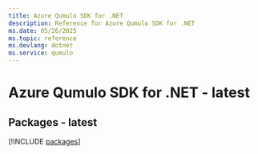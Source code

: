 ```yaml
---
title: Azure Qumulo SDK for .NET
description: Reference for Azure Qumulo SDK for .NET
ms.date: 05/26/2025
ms.topic: reference
ms.devlang: dotnet
ms.service: qumulo
---
```

# Azure Qumulo SDK for .NET - latest
## Packages - latest
[!INCLUDE [packages](qumulo-index.md)]
